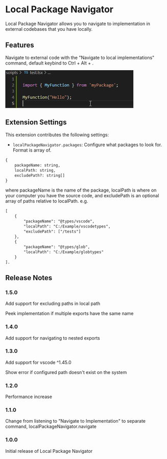 # Local Package Navigator

Local Package Navigator allows you to navigate to implementation in external codebases that you have locally.

## Features

Navigate to external code with the "Navigate to local implementations" command, default keybind to Ctrl + Alt + .

![navigate](https://raw.githubusercontent.com/AffeJonsson/PackageNavigator/develop/packagenavigator/packagenavigator.gif)

## Extension Settings

This extension contributes the following settings:

* `localPackageNavigator.packages`: Configure what packages to look for. Format is array of.
```
{
    packageName: string, 
    localPath: string, 
    excludePath?: string[]
}
```
where packageName is the name of the package, localPath is where on your computer you have the source code, 
and excludePath is an optional array of paths relative to localPath.
e.g. 
```
[
    {
        "packageName": "@types/vscode", 
        "localPath": "C:/Example/vscodetypes", 
        "excludePath": ["/tests"]
    }, 
    {
        "packageName": "@types/glob", 
        "localPath": "C:/Example/globtypes"
    }
]. 
```
## Release Notes

### 1.5.0

Add support for excluding paths in local path

Peek implementation if multiple exports have the same name

### 1.4.0

Add support for navigating to nested exports

### 1.3.0

Add support for vscode ^1.45.0

Show error if configured path doesn't exist on the system

### 1.2.0

Performance increase

### 1.1.0

Change from listening to "Navigate to Implementation" to separate command, localPackageNavigator.navigate

### 1.0.0

Initial release of Local Package Navigator
